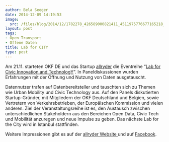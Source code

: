 ```yaml
---
author: Bela Seeger
date: 2014-12-09 14:19:53
image:
  src: /files/blog/2014/12/1782278_426589000821411_4511975776677165218_o-415x276.jpg
layout: post
tags:
- Open Transport
- Offene Daten
title: Lab for CITY
type: post
---
```


Am 21.11. starteten OKF DE und das Startup [allryder](http://www.allryder.com/) die Eventreihe “[Lab for Civic Innovation and TechnologY](http://labforcity.org/)”. In Paneldiskussionen wurden Erfahrungen mit der Öffnung und Nutzung von Daten ausgetauscht.

Datennutzer trafen auf Datenbereitsteller und tauschten sich zu Themen wie Urban Mobility und Civic Technology aus. Auf den Panels diskutierten Startup-Gründer, mit Mitgliedern der OKF Deutschland und Belgien, sowie Vertretern von Verkehrsbetrieben, der Europäischen Kommission und vielen anderen. Ziel der Veranstaltungsreihe ist es, den Austausch zwischen unterschiedlichen Stakeholdern aus den Bereichen Open Data, Civic Tech und Mobilität anzuregen und neue Impulse zu geben. Das nächste Lab for the City wird in Istanbul stattfinden.

Weitere Impressionen gibt es auf der [allryder Website ](http://www.allryder.com/lab-city-retrospective/)und auf [Facebook](https://www.facebook.com/media/set/?set=a.426588534154791.1073741837.275692779244368&type=3).